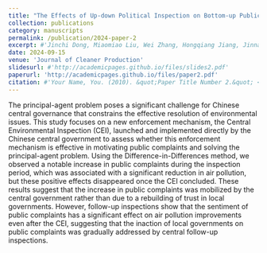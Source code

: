 ```yaml
---
title: "The Effects of Up-down Political Inspection on Bottom-up Public Complaints in China"
collection: publications
category: manuscripts
permalink: /publication/2024-paper-2
excerpt: #'Jinchi Dong, Miaomiao Liu, Wei Zhang, Hongqiang Jiang, Jinnan Wang, Bing Zhang, Ye Shu, Li Sun, Jun Bi'
date: 2024-09-15
venue: 'Journal of Cleaner Production'
slidesurl: #'http://academicpages.github.io/files/slides2.pdf'
paperurl: 'http://academicpages.github.io/files/paper2.pdf'
citation: #'Your Name, You. (2010). &quot;Paper Title Number 2.&quot; <i>Journal 1</i>. 1(2).'
---
```


The principal-agent problem poses a significant challenge for Chinese central governance that constrains the effective resolution of environmental issues. This study focuses on a new enforcement mechanism, the Central Environmental Inspection (CEI), launched and implemented directly by the Chinese central government to assess whether this enforcement mechanism is effective in motivating public complaints and solving the principal-agent problem. Using the Difference-in-Differences method, we observed a notable increase in public complaints during the inspection period, which was associated with a significant reduction in air pollution, but these positive effects disappeared once the CEI concluded. These results suggest that the increase in public  complaints was mobilized by the central government rather than due to a rebuilding of trust in local governments. However, follow-up inspections show that the sentiment of public complaints has a significant effect on air pollution improvements even after the CEI, suggesting that the inaction of local governments on public complaints was gradually addressed by central follow-up inspections.

